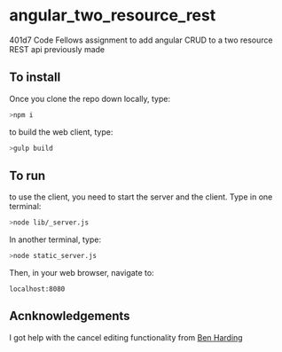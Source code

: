 # angular_two_resource_rest
401d7 Code Fellows assignment to add angular CRUD to a two resource REST api previously made

## To install
Once you clone the repo down locally, type:
```bash
>npm i
```

to build the web client, type:
```bash
>gulp build
```

## To run
to use the client, you need to start the server and the client. Type in one terminal:

```bash
>node lib/_server.js
```

In another terminal, type:
```bash
>node static_server.js
```

Then, in your web browser, navigate to:
```
localhost:8080
```

## Acnknowledgements
I got help with the cancel editing functionality from [Ben Harding](https://github.com/bharding2)
